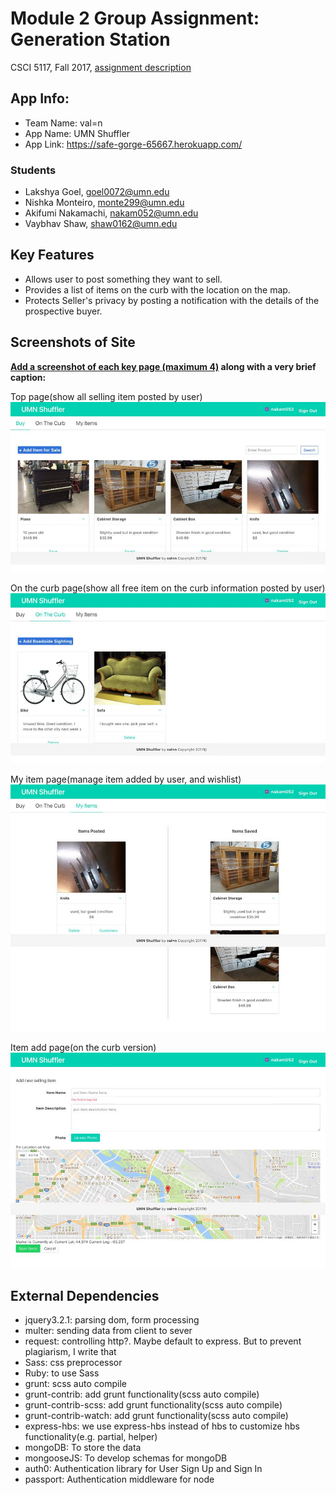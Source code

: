# Module 2 Group Assignment: Generation Station

CSCI 5117, Fall 2017, [assignment description](https://docs.google.com/document/d/1Z_NWRqz4M6dhsfzU2l9alMWpy0PK0xj38uP8qPEZvdY/edit?usp=sharing)

## App Info:

* Team Name: val=n
* App Name: UMN Shuffler
* App Link: <https://safe-gorge-65667.herokuapp.com/>

### Students

* Lakshya Goel, goel0072@umn.edu
* Nishka Monteiro, monte299@umn.edu
* Akifumi Nakamachi, nakam052@umn.edu
* Vaybhav Shaw, shaw0162@umn.edu


## Key Features

* Allows user to post something they want to sell.
* Provides a list of items on the curb with the location on the map.
* Protects Seller's privacy by posting a notification with the details of the prospective buyer.


## Screenshots of Site

**[Add a screenshot of each key page (maximum 4)](https://stackoverflow.com/questions/10189356/how-to-add-screenshot-to-readmes-in-github-repository)
along with a very brief caption:**

Top page(show all selling item posted by user)
![top](./screenshots/top.jpg)

On the curb page(show all free item on the curb information posted by user)
![on the curb](./screenshots/roadside.jpg)

My item page(manage item added by user, and wishlist)
![myitem](./screenshots/myitem.jpg)

Item add page(on the curb version)
![add](./screenshots/addpage.jpg)


## External Dependencies
* jquery3.2.1: parsing dom, form processing
* multer: sending data from client to sever
* request: controlling http?. Maybe default to express. But to prevent plagiarism, I write that
* Sass: css preprocessor
* Ruby: to use Sass
* grunt: scss auto compile
* grunt-contrib: add grunt functionality(scss auto compile)
* grunt-contrib-scss: add grunt functionality(scss auto compile)
* grunt-contrib-watch: add grunt functionality(scss auto compile)
* express-hbs: we use express-hbs instead of hbs to customize hbs functionality(e.g. partial, helper)
* mongoDB: To store the data
* mongooseJS: To develop schemas for mongoDB
* auth0: Authentication library for User Sign Up and Sign In
* passport: Authentication middleware for node